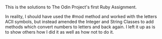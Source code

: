 This is the solutions to The Odin Project's first Ruby Assignment.


In reality, I should have used the #mod method and worked with the letters ACII symbols, but instead amended the Integer and String Classes to add methods which convert numbers to letters and back again. I left it up as is to show others how I did it as well as how not to do it.